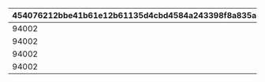 |454076212bbe41b61e12b61135d4cbd4584a243398f8a835a188f9afbe158cc0|2c5254ca80fec4459cdcdda3ad01d7f83496d79c5976f2e29cc60247a5132ae5|e5a24bb972be29c30b7761273e93c5a4c77b37da27c659b9dd9615a36421a2ce|c0beadbaa67b70e56ac9542d8f252fc4e503ea5722b4579363dcc175e8e06ed5|1f83c5a8236f8023542436c6b1a1575c5b0cfee588aee2937273dfdd8be90005|13276b918c08b160c8db136bab828124495e2602095f4952b7c8613fd17a8a5b|877878af88514f7714b98b8117a5e3d3d52987b3920f93da86d51869cc6d020d|3cadfc98cf32a744d2bd859f3d01cfe8907a43bf6efb123ffc8b554c634d294f|6478d1362bdfeb4c303ca9bdf15cdda77cdee86d8bb2be359d1ad66ea4240cf3|660c6a7d3dbfdd235362aa86bc6ff90f3b4b690533853e61a2a1cef9d92d22b2|93313f2cb27de4f8553ba9e5ec6eaed72f33e7d03284a0a9e37785d9c223e526|d3c6498078e9c7da6cb68d726b0cc19ffccfed045fe3e573d0ba30546d213ea8|eba160c6aad5da7a9ba972017f527eebdd9f473c88f150f4ee1de09705cc6f2b|33d23d514482ed52b8226eb76c49f91fea19e55e29432935e47c19eb4d30cb46|f2838970d5bab3d981e6426de8c880d1281cfb5961cb3c8021d4a5f63771722b|c345bf6375ea346193f6946245a439a281ed11bbd05f61397c3cae2ec394c062|
| --- | --- | --- | --- | --- | --- | --- | --- | --- | --- | --- | --- | --- | --- | --- | --- |
|94002|2|8|2|2500000|0|25|20|20003|0|0|23001|91002|12|1500|1001|
|94002|2|8|2|2500000|0|25|20|20003|0|0|23001|91002|12|1500|1002|
|94002|2|8|2|2500000|0|25|20|20003|0|0|23001|91002|12|1500|1003|
|94002|2|8|2|2500000|0|25|20|20003|0|0|23001|91002|12|1500|1004|